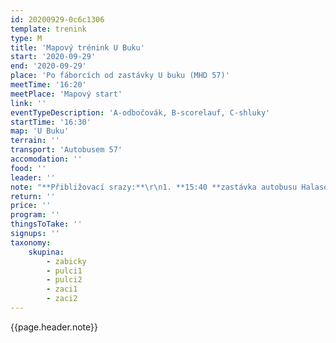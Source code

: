 ```yaml
---
id: 20200929-0c6c1306
template: trenink
type: M
title: 'Mapový trénink U Buku'
start: '2020-09-29'
end: '2020-09-29'
place: 'Po fáborcích od zastávky U buku (MHD 57)'
meetTime: '16:20'
meetPlace: 'Mapový start'
link: ''
eventTypeDescription: 'A-odbočovák, B-scorelauf, C-shluky'
startTime: '16:30'
map: 'U Buku'
terrain: ''
transport: 'Autobusem 57'
accomodation: ''
food: ''
leader: ''
note: "**Přibližovací srazy:**\r\n1. **15:40 **zastávka autobusu Halasovo náměstí (Alena Finstrlová - 605 440 445) (15:54\tautobus 57 - U buku\t16:08)\r\n2. **15:25 **zastávka autobusu Skácelova (Andrea Firešová - 728 362 804) (odjezd prvním spojem směr Královo Pole, nádraží, 15:41 - autobusem 43 - Klarisky - 16:05 - autobusem 57 - U buku 16:08, případně: \tSkácelova 15:37 autobus 84 - Halasovo náměstí\t15:49, 15:54 autobus 57 -\tU buku\t16:08)\r\n3. **16:10 **zastávka autobusu 57 U Buku\r\nKdo hodláte přibližovací sraz využít, dejte vždy nejpozději do pondělního večera vědět tomu, kdo přibližovací sraz zajišťuje! Umožní nám to případně nahradit dopravu MHD dopravou osobními auty."
return: ''
price: ''
program: ''
thingsToTake: ''
signups: ''
taxonomy:
    skupina:
        - zabicky
        - pulci1
        - pulci2
        - zaci1
        - zaci2
---
```


{{page.header.note}}
